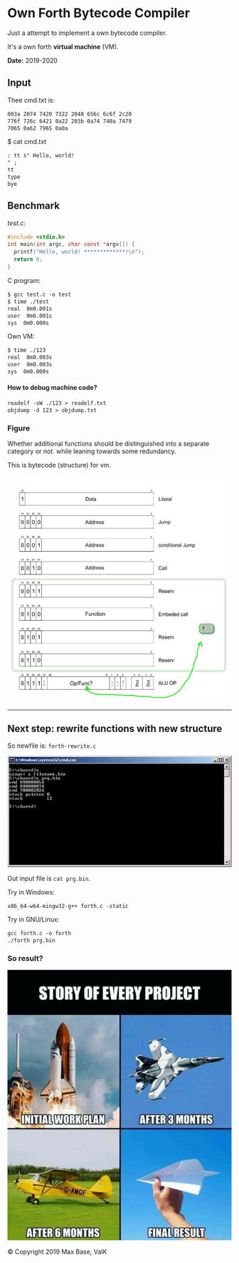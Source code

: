# Own Forth Bytecode Compiler

Just a attempt to implement a own bytecode compiler.

It's a own forth **virtual machine** (VM).

**Date:** 2019-2020

## Input

Thee cmd.txt is:

```
003a 2074 7420 7322 2048 656c 6c6f 2c20
776f 726c 6421 0a22 203b 0a74 740a 7479
7065 0a62 7965 0a0a
```

$ cat cmd.txt 

```
: tt s" Hello, world!
" ;
tt
type
bye
```

## Benchmark

_test.c_:
```c
#include <stdio.h>
int main(int argc, char const *argv[]) {
  printf("Hello, world! *************!\n");
  return 0;
}
```

C program:

```
$ gcc test.c -o test
$ time ./test
real  0m0.001s
user  0m0.001s
sys  0m0.000s
```

Own VM:

```
$ time ./123
real  0m0.003s
user  0m0.003s
sys  0m0.000s
```
#### How to debug machine code?

```
readelf -sW ./123 > readelf.txt
objdump -d 123 > objdump.txt
```

### Figure

Whether additional functions should be distinguished into a separate category or not.
while leaning towards some redundancy.

This is bytecode (structure) for vm.

![own forth virtual machine vm bytecode structure](figure.jpg)

---------------

## Next step: rewrite functions with new structure

So newfile is: `forth-rewrite.c`

![rewrite own-forth vm with new structure](figure2.jpg)

Out input file is `cat prg.bin`.

Try in Windows:
```
x86_64-w64-mingw32-g++ forth.c -static
```

Try in GNU/Linux:
```
gcc forth.c -o forth                                            
./forth prg.bin     
```

### So result?

![own forth virtual machine using pure c](image.jpg)

© Copyright 2019 Max Base, ValK
